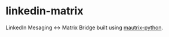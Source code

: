 # linkedin-matrix

LinkedIn Mesaging <-> Matrix Bridge built using
[mautrix-python](https://github.com/tulir/mautrix-python).
